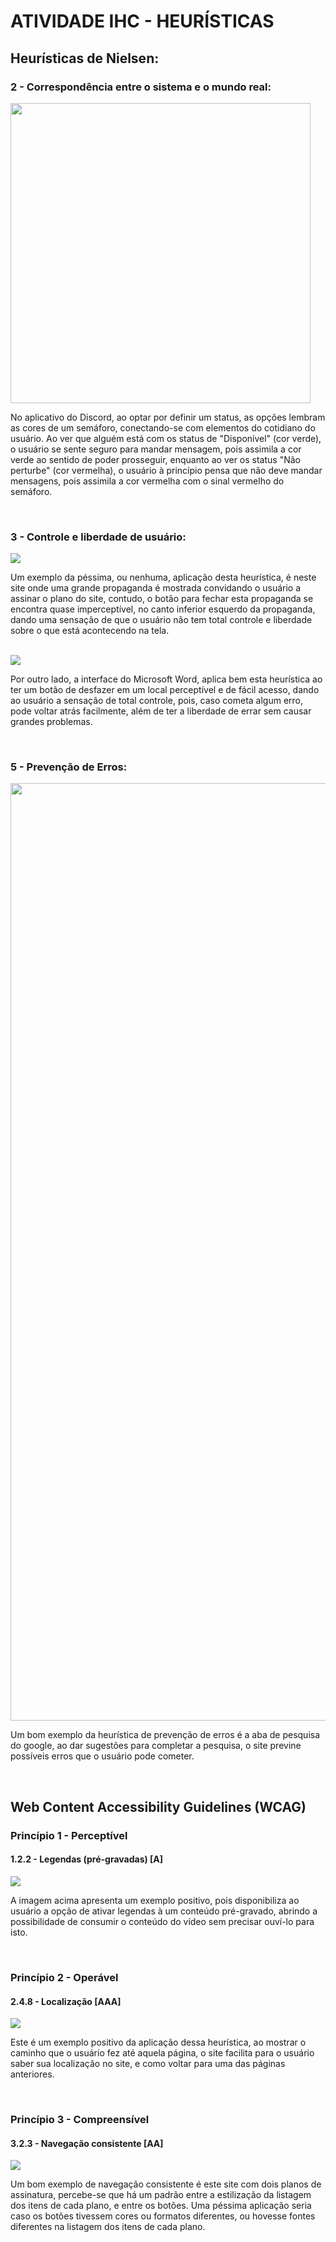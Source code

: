 <h1> ATIVIDADE IHC - HEURÍSTICAS </h1>

<div>
  <h2> Heurísticas de Nielsen: </h2>
  
  <div>
    <h3> 2 - Correspondência entre o sistema e o mundo real: </h3>
    <img width="480px" src="https://preview.redd.it/ufkcs0pqymy21.jpg?auto=webp&s=706d0067b4d61acc1b7b33b40f23ab3363f5afc9"/>
    <p> No aplicativo do Discord, ao optar por definir um status, as opções lembram as cores de um semáforo, conectando-se com elementos do cotidiano do usuário. Ao ver que alguém está com os status de "Disponível" (cor verde), o usuário se sente seguro para mandar mensagem, pois assimila a cor verde ao sentido de poder prosseguir, enquanto ao ver os status "Não perturbe" (cor vermelha), o usuário à princípio pensa que não deve mandar mensagens, pois assimila a cor vermelha com o sinal vermelho do semáforo.</p>
  </div>
  <br/>
  <div>
    <h3> 3 - Controle e liberdade de usuário: </h3>
    <img src="https://media.nngroup.com/media/editor/2020/11/20/harpers_bazaar_compressed.jpg"/>
    <p> Um exemplo da péssima, ou nenhuma, aplicação desta heurística, é neste site onde uma grande propaganda é mostrada convidando o usuário a assinar o plano do site, contudo, o botão para fechar esta propaganda se encontra quase imperceptível, no canto inferior esquerdo da propaganda, dando uma sensação de que o usuário não tem total controle e liberdade sobre o que está acontecendo na tela.</p>
    <br/>
    <img src="https://mlrssxmrsgza.i.optimole.com/xMnrtN4-RAcROH_E/w:1024/h:576/q:mauto/https://i0.wp.com/blindaccessibilitytips.com/wp-content/uploads/2020/10/ms-word.png?resize=1024%2C576&ssl=1">
    <p> Por outro lado, a interface do Microsoft Word, aplica bem esta heurística ao ter um botão de desfazer em um local perceptível e de fácil acesso, dando ao usuário a sensação de total controle, pois, caso cometa algum erro, pode voltar atrás facilmente, além de ter a liberdade de errar sem causar grandes problemas.</p>
  </div>
  <br/>
  <div>
    <h3> 5 - Prevenção de Erros: </h3>
    <img width="1500px" src="https://global-uploads.webflow.com/5c06e16a5bdc7bce10059cc3/5e5540cfdd9a4a409a6ba476_43qyMsRomMThG3bDbaGcFTTcJvTm0xGSbQgqudgVNND6DrfIHrTbVyDbfV0i8-ebnoNNc_snTNTIoA_QL7VcNhr1u0LDeK_0y5iETvjs-ZKZtHfskvcu2b9iT1adp0dXxi0cCfwC.png"/>
    <p> Um bom exemplo da heurística de prevenção de erros é a aba de pesquisa do google, ao dar sugestões para completar a pesquisa, o site previne possíveis erros que o usuário pode cometer.</p>
  </div>
  <br/>
  
  <h2> Web Content Accessibility Guidelines (WCAG) </h2>
  <div> 
    <h3> Princípio 1 - Perceptível </h3>
    <h4> 1.2.2 - Legendas (pré-gravadas) [A]</h4>
    <img src="https://www.elahub.net/sitetwo/wp-content/uploads/2019/04/1.2.2-YouTube-captions-CourseArc-1.jpg">
    <p> A imagem acima apresenta um exemplo positivo, pois disponibiliza ao usuário a opção de ativar legendas à um conteúdo pré-gravado, abrindo a possibilidade de consumir o conteúdo do vídeo sem precisar ouví-lo para isto.</p>
  </div>
  <br/>
  <div>
    <h3> Princípio 2 - Operável </h3>
    <h4> 2.4.8 - Localização [AAA] </h4>
    <img src="https://www.mondaylovesyou.com/wp-content/uploads/2019/11/b2ap3_large_location.jpg">
    <p> Este é um exemplo positivo da aplicação dessa heurística, ao mostrar o caminho que o usuário fez até aquela página, o site facilita para o usuário saber sua localização no site, e como voltar para uma das páginas anteriores.</p>
  </div>
  <br/>
  <div>
    <h3> Princípio 3 - Compreensível </h3>
    <h4> 3.2.3 - Navegação consistente [AA] </h4>
    <img src="https://i0.wp.com/escolhaideal.org/wp-content/uploads/2021/12/foto-6.jpg?resize=599%2C472&ssl=1">
    <p> Um bom exemplo de navegação consistente é este site com dois planos de assinatura, percebe-se que há um padrão entre a estilização da listagem dos itens de cada plano, e entre os botões. Uma péssima aplicação seria caso os botões tivessem cores ou formatos diferentes, ou hovesse fontes diferentes na listagem dos itens de cada plano.</p>
  </div>
  <br/>
</div>
